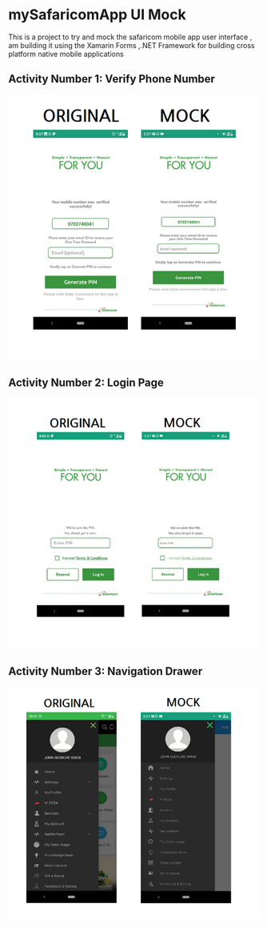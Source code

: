 # mySafaricomApp UI Mock
This is a project to try and mock the safaricom mobile app user interface , am building it using the Xamarin Forms ,.NET Framework for building cross platform native mobile applications 

## Activity Number 1: Verify Phone Number 

![Image of Verify Mobile Number](SafaricomMobileAppUMock/SafaricomMobileAppUMock/ScreenShots/verifyPageComparison.png)

## Activity Number 2: Login Page
![Image of Login Page](SafaricomMobileAppUMock/SafaricomMobileAppUMock/ScreenShots/loginPageComparison.png)

## Activity Number 3: Navigation Drawer
![Image of Navigation Drawer](SafaricomMobileAppUMock/SafaricomMobileAppUMock/ScreenShots/FlyoutComparison.png)
